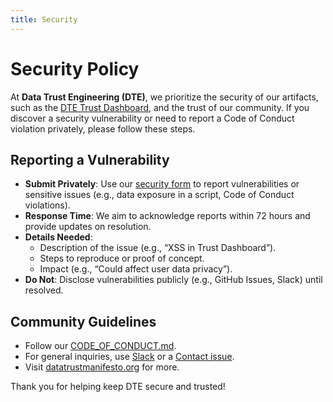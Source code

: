 ```yaml
---
title: Security
---
```


# Security Policy

At **Data Trust Engineering (DTE)**, we prioritize the security of our artifacts, such as the [DTE Trust Dashboard](/tools/data-trust-dashboard/DTE_Trust_Dashboard), and the trust of our community. If you discover a security vulnerability or need to report a Code of Conduct violation privately, please follow these steps.

## Reporting a Vulnerability
- **Submit Privately**: Use our [security form](https://forms.gle/3fvhL9cqNiqe8VbV6) to report vulnerabilities or sensitive issues (e.g., data exposure in a script, Code of Conduct violations).
- **Response Time**: We aim to acknowledge reports within 72 hours and provide updates on resolution.
- **Details Needed**:
  - Description of the issue (e.g., “XSS in Trust Dashboard”).
  - Steps to reproduce or proof of concept.
  - Impact (e.g., “Could affect user data privacy”).
- **Do Not**: Disclose vulnerabilities publicly (e.g., GitHub Issues, Slack) until resolved.

## Community Guidelines
- Follow our [CODE_OF_CONDUCT.md](/community/CODE_OF_CONDUCT.md).
- For general inquiries, use [Slack](https://join.slack.com/t/datatrustengineering/shared_invite/zt-3br05le6v-pxGSBeJGLpVgOsNM9ejGuw) or a [Contact issue](https://github.com/datatrustengineering/DataTrustEngineering/issues/new?template=contact.yml).
- Visit [datatrustmanifesto.org](https://datatrustmanifesto.org) for more.

Thank you for helping keep DTE secure and trusted!
